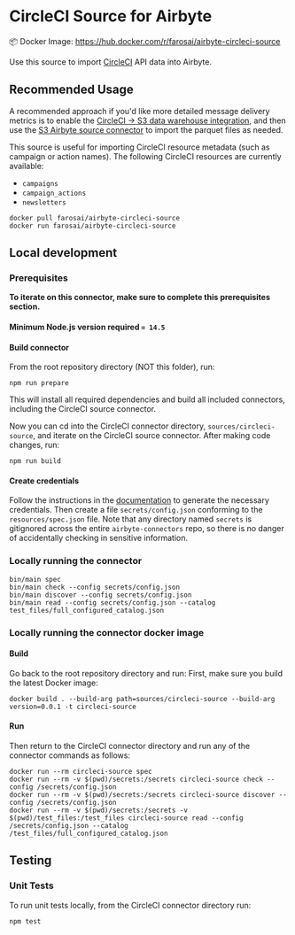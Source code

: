 # CircleCI Source for Airbyte

📦 Docker Image: https://hub.docker.com/r/farosai/airbyte-circleci-source

Use this source to import [CircleCI](https://circleci) API data into Airbyte.

## Recommended Usage

A recommended approach if you'd like more detailed message delivery metrics is to enable the [CircleCI -> S3 data warehouse integration](https://circleci/docs/data-warehouse-sync/#s3-bucket), and then use the [S3 Airbyte source connector](https://docs.airbyte.io/integrations/sources/s3) to import the parquet files as needed.

This source is useful for importing CircleCI resource metadata (such as campaign or action names). The following CircleCI resources are currently available:

- `campaigns`
- `campaign_actions`
- `newsletters`

```shell
docker pull farosai/airbyte-circleci-source
docker run farosai/airbyte-circleci-source
```

## Local development

### Prerequisites

**To iterate on this connector, make sure to complete this prerequisites
section.**

#### Minimum Node.js version required `= 14.5`

#### Build connector

From the root repository directory (NOT this folder), run:

```
npm run prepare
```

This will install all required dependencies and build all included connectors,
including the CircleCI source connector.

Now you can cd into the CircleCI connector directory, `sources/circleci-source`,
and iterate on the CircleCI source connector. After making code changes, run:

```
npm run build
```

#### Create credentials

Follow the instructions in the
[documentation](https://docs.airbyte.io/integrations/sources/circleci) to
generate the necessary credentials. Then create a file `secrets/config.json`
conforming to the `resources/spec.json` file. Note that any directory named
`secrets` is gitignored across the entire `airbyte-connectors` repo, so there is
no danger of accidentally checking in sensitive information.

### Locally running the connector

```
bin/main spec
bin/main check --config secrets/config.json
bin/main discover --config secrets/config.json
bin/main read --config secrets/config.json --catalog test_files/full_configured_catalog.json
```

### Locally running the connector docker image

#### Build

Go back to the root repository directory and run:
First, make sure you build the latest Docker image:

```
docker build . --build-arg path=sources/circleci-source --build-arg version=0.0.1 -t circleci-source
```

#### Run

Then return to the CircleCI connector directory and run any of the connector
commands as follows:

```
docker run --rm circleci-source spec
docker run --rm -v $(pwd)/secrets:/secrets circleci-source check --config /secrets/config.json
docker run --rm -v $(pwd)/secrets:/secrets circleci-source discover --config /secrets/config.json
docker run --rm -v $(pwd)/secrets:/secrets -v $(pwd)/test_files:/test_files circleci-source read --config /secrets/config.json --catalog /test_files/full_configured_catalog.json
```

## Testing

### Unit Tests

To run unit tests locally, from the CircleCI connector directory run:

```
npm test
```
